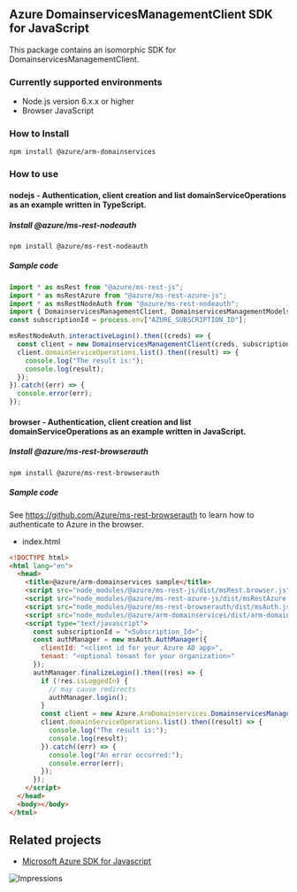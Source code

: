 ## Azure DomainservicesManagementClient SDK for JavaScript

This package contains an isomorphic SDK for DomainservicesManagementClient.

### Currently supported environments

- Node.js version 6.x.x or higher
- Browser JavaScript

### How to Install

```
npm install @azure/arm-domainservices
```

### How to use

#### nodejs - Authentication, client creation and list domainServiceOperations as an example written in TypeScript.

##### Install @azure/ms-rest-nodeauth

```
npm install @azure/ms-rest-nodeauth
```

##### Sample code

```ts
import * as msRest from "@azure/ms-rest-js";
import * as msRestAzure from "@azure/ms-rest-azure-js";
import * as msRestNodeAuth from "@azure/ms-rest-nodeauth";
import { DomainservicesManagementClient, DomainservicesManagementModels, DomainservicesManagementMappers } from "@azure/arm-domainservices";
const subscriptionId = process.env["AZURE_SUBSCRIPTION_ID"];

msRestNodeAuth.interactiveLogin().then((creds) => {
  const client = new DomainservicesManagementClient(creds, subscriptionId);
  client.domainServiceOperations.list().then((result) => {
    console.log("The result is:");
    console.log(result);
  });
}).catch((err) => {
  console.error(err);
});
```

#### browser - Authentication, client creation and list domainServiceOperations as an example written in JavaScript.

##### Install @azure/ms-rest-browserauth

```
npm install @azure/ms-rest-browserauth
```

##### Sample code

See https://github.com/Azure/ms-rest-browserauth to learn how to authenticate to Azure in the browser.

- index.html
```html
<!DOCTYPE html>
<html lang="en">
  <head>
    <title>@azure/arm-domainservices sample</title>
    <script src="node_modules/@azure/ms-rest-js/dist/msRest.browser.js"></script>
    <script src="node_modules/@azure/ms-rest-azure-js/dist/msRestAzure.js"></script>
    <script src="node_modules/@azure/ms-rest-browserauth/dist/msAuth.js"></script>
    <script src="node_modules/@azure/arm-domainservices/dist/arm-domainservices.js"></script>
    <script type="text/javascript">
      const subscriptionId = "<Subscription_Id>";
      const authManager = new msAuth.AuthManager({
        clientId: "<client id for your Azure AD app>",
        tenant: "<optional tenant for your organization>"
      });
      authManager.finalizeLogin().then((res) => {
        if (!res.isLoggedIn) {
          // may cause redirects
          authManager.login();
        }
        const client = new Azure.ArmDomainservices.DomainservicesManagementClient(res.creds, subscriptionId);
        client.domainServiceOperations.list().then((result) => {
          console.log("The result is:");
          console.log(result);
        }).catch((err) => {
          console.log("An error occurred:");
          console.error(err);
        });
      });
    </script>
  </head>
  <body></body>
</html>
```

## Related projects

- [Microsoft Azure SDK for Javascript](https://github.com/Azure/azure-sdk-for-js)


![Impressions](https://azure-sdk-impressions.azurewebsites.net/api/impressions/azure-sdk-for-js%2Fsdk%2Fdomainservices%2Farm-domainservices%2FREADME.png)
